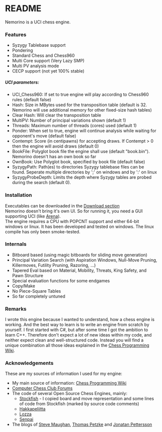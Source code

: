 # README #

Nemorino is a UCI chess engine.

### Features ###

* Syzygy Tablebase support
* Pondering
* Standard Chess and Chess960
* Multi Core support (Very Lazy SMP)
* Multi PV analysis mode
* CECP support (not yet 100% stable)
##### UCI parameters: #####
- UCI_Chess960:     If set to true engine will play according to Chess960 rules (default false)
- Hash:             Size in MBytes used for the transposition table (default is 32. Nemorino will use additional memory for other fixed-size hash tables)
- Clear Hash:       Will clear the transposition table
- MultiPV:          Number of principal variations shown (default 1)
- Threads:          Maximum number of threads (cores) used (default 1)
- Ponder:           When set to true, engine will continue analysis while waiting for opponent's move (default false)
- Contempt:         Score (in centipawns) for accepting draws. If Contempt > 0 then the engine will avoid draws (default 0)
- BookFile:         Polyglot book file the engine shall use (default "book.bin"). Nemorino doesn't has an own book so far
- OwnBook:          Use Polyglot book, specified by book file (default false)
- SyzygyPath:       Path(es) to directories Syzygy tablebase files can be found. Seperate multiple directories by ';' on windows and by ':' on linux
- SyzygyProbeDepth: Limits the depth where Syzygy tables are probed during the search (default 0).


### Installation ###
Executables can be downloaded in the [Download section](https://bitbucket.org/christian_g_nther/nemorino/downloads)  
Nemorino doesn't bring it's own UI. So for running it, you need a GUI supporting UCI (like [Arena](http://www.playwitharena.com/)).  
The engine requires a CPU with POPCNT support and either 64-bit windows or linux.
It has been developed and tested on windows. The linux compile has only been smoke-tested.

### Internals ###

* Bitboard based (using magic bitboards for sliding move generation)
* Principal Variation Search (with Aspiration Windows, Null-Move Pruning, Killermoves, Futility Pruning, Razoring, ...)
* Tapered Eval based on Material, Mobility, Threats, King Safety, and Pawn Structure
* Special evaluation functions for some endgames
* Copy/Make
* No Piece-Square Tables
* So far completely untuned

### Remarks ###

I wrote this engine because I wanted to understand, how a chess engine is working. And the best way to learn is to write an engine from scratch by yourself. I first started with C#, but after some time I got the ambition to learn C++.
Therefore don't expect a lot of new ideas within my code, and neither expect clean and well-structured code. Instead you will find a unique combination all those ideas explained in the [Chess Programming Wiki](https://chessprogramming.wikispaces.com).

### Acknowledgements ###

These are my sources of information I used for my engine:

* My main source of information: [Chess Programming Wiki](https://chessprogramming.wikispaces.com)
* [Computer Chess Club Forums](http://talkchess.com/forum/index.php)
* The code of several Open Source Chess Engines, mainly:
    * [Stockfish](http://stockfishchess.org/) - I copied board and move representation and some lines of code from Stockfish (marked by source code comments)
    * [Hakkapeliitta](https://github.com/mAarnos/Hakkapeliitta) 
    * [Lozza](http://op12no2.me/toys/lozza/)
    * [Senpai](http://www.chessprogramming.net/senpai/)
* The blogs of [Steve Maughan](http://www.chessprogramming.net/), [Thomas Petzke](http://macechess.blogspot.de/) and [Jonatan Pettersson](http://mediocrechess.blogspot.de/)